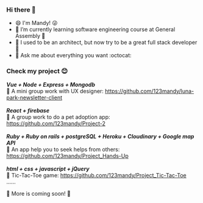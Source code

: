 ### Hi there 👋

- 😄 I'm Mandy! :stuck_out_tongue_winking_eye:  </br>
- 🌱 I’m currently learning software engineering course at General Assembly :school_satchel: </br>
- 🤔 I used to be an architect, but now try to be a great full stack developer :clap: </br>
- 💬 Ask me about everything you want :octocat: </br>

### Check my project 😊 </br>
***Vue + Node + Express + Mongodb*** </br>
💙 A mini group work with UX designer: https://github.com/123mandy/luna-park-newsletter-client </br>
</br>
***React + firebase*** </br>
💚 A group work to do a pet adoption app: https://github.com/123mandy/Project-2 </br>
</br>
***Ruby + Ruby on rails + postgreSQL + Heroku + Cloudinary + Google map API*** </br>
💛 An app help you to seek helps from others: https://github.com/123mandy/Project_Hands-Up </br>
</br>
***html + css + javascript + jQuery***</br>
💜 Tic-Tac-Toe game: https://github.com/123mandy/Project_Tic-Tac-Toe </br>
...... </br>

💭 More is coming soon! 💭




